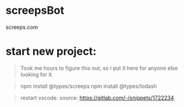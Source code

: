 # screepsBot
screeps.com



# start new project:
> Took me hours to figure this out, so i put it here for anyone else looking for it.

> npm install @types/screeps
> npm install @types/lodash

> restart vscode.
> source: https://gitlab.com/-/snippets/1722234